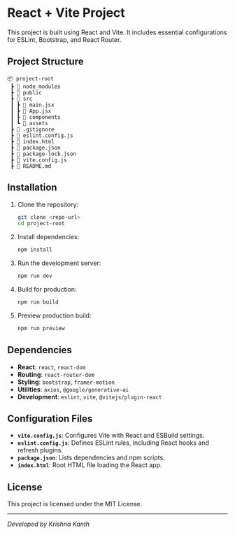# React + Vite Project

This project is built using React and Vite. It includes essential configurations for ESLint, Bootstrap, and React Router.

## Project Structure

```
📦 project-root
 ┣ 📂 node_modules
 ┣ 📂 public
 ┣ 📂 src
 ┃ ┣ 📜 main.jsx
 ┃ ┣ 📜 App.jsx
 ┃ ┣ 📂 components
 ┃ ┗ 📂 assets
 ┣ 📜 .gitignore
 ┣ 📜 eslint.config.js
 ┣ 📜 index.html
 ┣ 📜 package.json
 ┣ 📜 package-lock.json
 ┣ 📜 vite.config.js
 ┣ 📜 README.md
```

## Installation

1. Clone the repository:
   ```sh
   git clone <repo-url>
   cd project-root
   ```

2. Install dependencies:
   ```sh
   npm install
   ```

3. Run the development server:
   ```sh
   npm run dev
   ```

4. Build for production:
   ```sh
   npm run build
   ```

5. Preview production build:
   ```sh
   npm run preview
   ```

## Dependencies

- **React**: `react`, `react-dom`
- **Routing**: `react-router-dom`
- **Styling**: `bootstrap`, `framer-motion`
- **Utilities**: `axios`, `@google/generative-ai`
- **Development**: `eslint`, `vite`, `@vitejs/plugin-react`

## Configuration Files

- **`vite.config.js`**: Configures Vite with React and ESBuild settings.
- **`eslint.config.js`**: Defines ESLint rules, including React hooks and refresh plugins.
- **`package.json`**: Lists dependencies and npm scripts.
- **`index.html`**: Root HTML file loading the React app.

## License

This project is licensed under the MIT License.

---

_Developed by Krishna Kanth_


